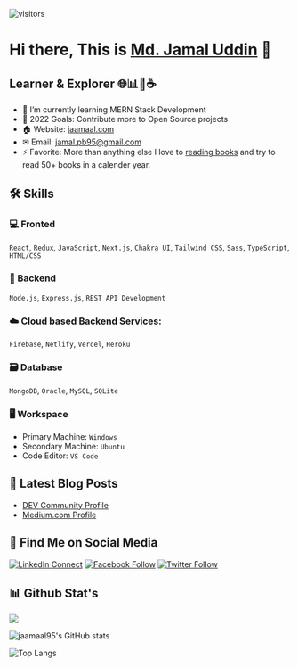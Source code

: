![visitors](https://visitor-badge.laobi.icu/badge?page_id=jaamaal95)

# Hi there, This is [Md. Jamal Uddin](https://jaamaal.com) 👋

## Learner & Explorer 🌐📊📱☕️

- 🌱 I’m currently learning MERN Stack Development
- 🥅 2022 Goals: Contribute more to Open Source projects
- 🏠 Website: [jaamaal.com](https://jaamaal.com/)
- ✉ Email: [jamal.pb95@gmail.com](mailto:jamal.pb95@gmail.com)
- ⚡ Favorite: More than anything else I love to [reading books](https://goodreads.com/jaamaal95) and try to read 50+ books in a calender year.

## 🛠️ Skills

### 💻 Fronted
`React`, `Redux`, `JavaScript`, `Next.js`, `Chakra UI`, `Tailwind CSS`, `Sass`, `TypeScript`, `HTML/CSS`

### 🧮 Backend
`Node.js`, `Express.js`, `REST API Development`

### ☁️ Cloud based Backend Services:
`Firebase`, `Netlify`, `Vercel`, `Heroku`

### 🗃️ Database
`MongoDB`, `Oracle`, `MySQL`, `SQLite`

### 🖥️ Workspace
- Primary Machine: `Windows`
- Secondary Machine: `Ubuntu`
- Code Editor: `VS Code`

## 📕 Latest Blog Posts

- [DEV Community Profile](https://dev.to/jaamaal95)
- [Medium.com Profile](https://jaamaal95.medium.com)

## 🔄 Find Me on Social Media

[![LinkedIn Connect](https://img.shields.io/badge/%20-Connect-black?color=14171A&labelColor=212121&logo=linkedin&logoColor=fffff0)](https://www.linkedin.com/in/jaamaal/)
[![Facebook Follow](https://img.shields.io/badge/%20-Connect-black?color=14171A&labelColor=1976d2&logo=facebook&logoColor=ffffff)](https://www.facebook.com/jaamaal95/)
[![Twitter Follow](https://img.shields.io/twitter/follow/jaamaal95?label=Follow&style=social)](https://twitter.com/jaamaal95)

## 📊 Github Stat's
<img src="https://github-readme-stats.vercel.app/api?username=jaamaal95&count_private=true&include_all_commits=true&show_icons=true&theme=github_dark&line_height=27&hide_border=true">

![jaamaal95's GitHub stats](https://github-readme-stats.vercel.app/api?username=jaamaal95&show_icons=true&theme=github_dark)

![Top Langs](https://github-readme-stats.vercel.app/api/top-langs/?username=jaamaal95&layout=compact&show_icons=true&theme=github_dark&exclude_repo=bangla-programming-resources,diamondpriceprediction,LoanCalculator,zookeeper,polls)
